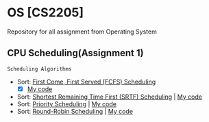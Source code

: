 # OS [CS2205]
Repository for all assignment from Operating System 
## CPU Scheduling(Assignment 1) 
```
Scheduling Algorithms
```
* Sort: [First Come, First Served (FCFS) Scheduling](https://www.geeksforgeeks.org/program-fcfs-scheduling-set-1/)
  - [x] [My code](https://github.com/mazility/OS/blob/master/FCFS.py)
* Sort: [Shortest Remaining Time First (SRTF) Scheduling](https://www.javatpoint.com/os-srtf-scheduling-algorithm) | [My code](https://github.com/mazility/OS/blob/master/SRTF.py)
* Sort: [Priority Scheduling](https://www.tutorialspoint.com/operating_system/os_process_scheduling_algorithms.htm) | [My code](https://github.com/mazility/OS/blob/master/Priority.py)
* Sort: [Round-Robin Scheduling](https://en.wikipedia.org/wiki/Round-robin_scheduling) | [My code](https://github.com/mazility/OS/blob/master/RoundR.py)
